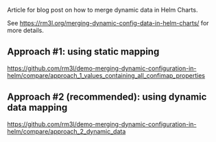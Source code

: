 Article for blog post on how to merge dynamic data in Helm Charts.

See https://rm3l.org/merging-dynamic-config-data-in-helm-charts/ for more details.

## Approach #1: using static mapping

https://github.com/rm3l/demo-merging-dynamic-configuration-in-helm/compare/approach_1_values_containing_all_confimap_properties

## Approach #2 (recommended): using dynamic data mapping

https://github.com/rm3l/demo-merging-dynamic-configuration-in-helm/compare/approach_2_dynamic_data
